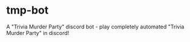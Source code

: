 # tmp-bot
A "Trivia Murder Party" discord bot - play completely automated "Trivia Murder Party" in discord!
